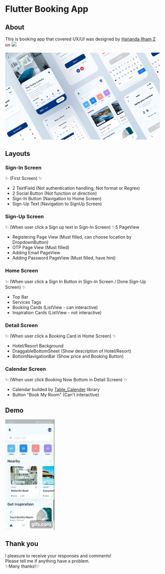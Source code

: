 # Flutter Booking App

## About
This is booking app that covered UX/UI was designed by [Hananda Ilham Z](https://www.uplabs.com/hanandazhd) on [<img src="https://www.uplabs.com/logos/uplabs/default--color.svg" width="80" >](https://uplabs.com) <br /><br />
[<img src="https://github.com/tranphong9mx/image_storing/blob/main/01_booking_app_thumbnail.png?raw=true" width="720" >](https://www.uplabs.com/posts/booking-app-1d34f565-5705-4f7d-bd8f-04adcb199a1f)
## Layouts
### Sign-In Screen
✨ (First Screen) ✨<br />
- 2 TextField (Not authentication handling, Not format or Regrex)
- 2 Social Button (Not function or direction)
- Sign-In Button (Navigation to Home Screen)
- Sign-Up Text (Navigation to SignUp Screen)

### Sign-Up Screen
✨ (When user click a Sign up text in Sign-In Screen) ✨5 PageView <br />
- Registering Page View (Must filled, can choose location by DropdownButton)
- OTP Page View (Must filled)
- Adding Email PageView
- Adding Password PageView (Must filled, have hint)

### Home Screen
✨ (When user click a Sign In Button in Sign-In Screen / Done Sign-Up Screen) ✨
- Top Bar
- Services Tags
- Booking Cards (ListView - can interactive)
- Inspiration Cards (ListView - not interactive)

### Detail Screen
✨ (When user click a Booking Card in Home Screen) ✨
- Hotel/Resort Background
- DraggableBottomSheet (Show description of Hotel/Resort)
- BottomNavigationBar (Show price and Booking Button)

### Calendar Screen
✨ (When user click Booking Now Bottom in Detail Screen) ✨
- Calendar builded by [Table_Calender](https://pub.dev/packages/table_calendar) library
- Button "Book My Room" (Can't interactive)

## Demo
[![Flutter Booking App](https://github.com/tranphong9mx/image_storing/blob/main/01_booking_app.gif?raw=true)](http://www.youtube.com/watch?v=YjTZdafdzGw)

## Thank you

I pleasure to receive your responses and comments! <br />Please tell me if anything have a problem. <br />✨Many thanks!✨
